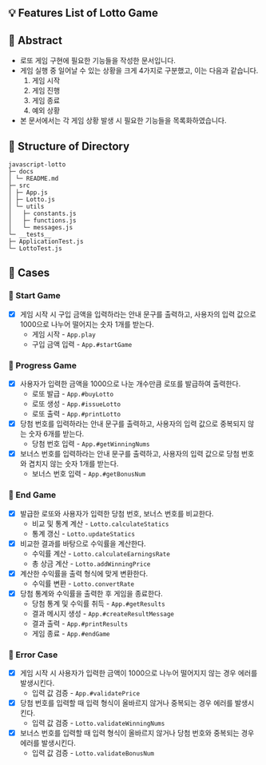 ## 💡 Features List of Lotto Game

## 📌 Abstract

- 로또 게임 구현에 필요한 기능들을 작성한 문서입니다.
- 게임 실행 중 일어날 수 있는 상황을 크게 4가지로 구분했고, 이는 다음과 같습니다.
  1. 게임 시작
  2. 게임 진행
  3. 게임 종료
  4. 예외 상황
- 본 문서에서는 각 게임 상황 발생 시 필요한 기능들을 목록화하였습니다.

## 📌 Structure of Directory

```
javascript-lotto
├─ docs
│ └─ README.md
├─ src
│ ├─ App.js
│ ├─ Lotto.js
│ └─ utils
│   ├─ constants.js
│   ├─ functions.js
│   └─ messages.js
└─ __tests__
├─ ApplicationTest.js
└─ LottoTest.js
```

## 📌 Cases

### 🔸 Start Game

- [x] 게임 시작 시 구입 금액을 입력하라는 안내 문구를 출력하고, 사용자의 입력 값으로 1000으로 나누어 떨어지는 숫자 1개를 받는다.
  - 게임 시작 - `App.play`
  - 구입 금액 입력 - `App.#startGame`

### 🔸 Progress Game

- [x] 사용자가 입력한 금액을 1000으로 나눈 개수만큼 로또를 발급하여 출력한다.
  - 로또 발급 - `App.#buyLotto`
  - 로또 생성 - `App.#issueLotto`
  - 로또 출력 - `App.#printLotto`
- [x] 당첨 번호를 입력하라는 안내 문구를 출력하고, 사용자의 입력 값으로 중복되지 않는 숫자 6개를 받는다.
  - 당첨 번호 입력 - `App.#getWinningNums`
- [x] 보너스 번호를 입력하라는 안내 문구를 출력하고, 사용자의 입력 값으로 당첨 번호와 겹치지 않는 숫자 1개를 받는다.
  - 보너스 번호 입력 - `App.#getBonusNum`

### 🔸 End Game

- [x] 발급한 로또와 사용자가 입력한 당첨 번호, 보너스 번호를 비교한다.
  - 비교 및 통계 계산 - `Lotto.calculateStatics`
  - 통계 갱신 - `Lotto.updateStatics`
- [x] 비교한 결과를 바탕으로 수익률을 계산한다.
  - 수익률 계산 - `Lotto.calculateEarningsRate`
  - 총 상금 계산 - `Lotto.addWinningPrice`
- [x] 계산한 수익률을 출력 형식에 맞게 변환한다.
  - 수익률 변환 - `Lotto.convertRate`
- [x] 당첨 통계와 수익률을 출력한 후 게임을 종료한다.
  - 당첨 통계 및 수익률 취득 - `App.#getResults`
  - 결과 메시지 생성 - `App.#createResultMessage`
  - 결과 출력 - `App.#printResults`
  - 게임 종료 - `App.#endGame`

### 🔸 Error Case

- [x] 게임 시작 시 사용자가 입력한 금액이 1000으로 나누어 떨어지지 않는 경우 에러를 발생시킨다.
  - 입력 값 검증 - `App.#validatePrice`
- [x] 당첨 번호를 입력할 때 입력 형식이 올바르지 않거나 중복되는 경우 에러를 발생시킨다.
  - 입력 값 검증 - `Lotto.validateWinningNums`
- [x] 보너스 번호를 입력할 때 입력 형식이 올바르지 않거나 당첨 번호와 중복되는 경우 에러를 발생시킨다.
  - 입력 값 검증 - `Lotto.validateBonusNum`
